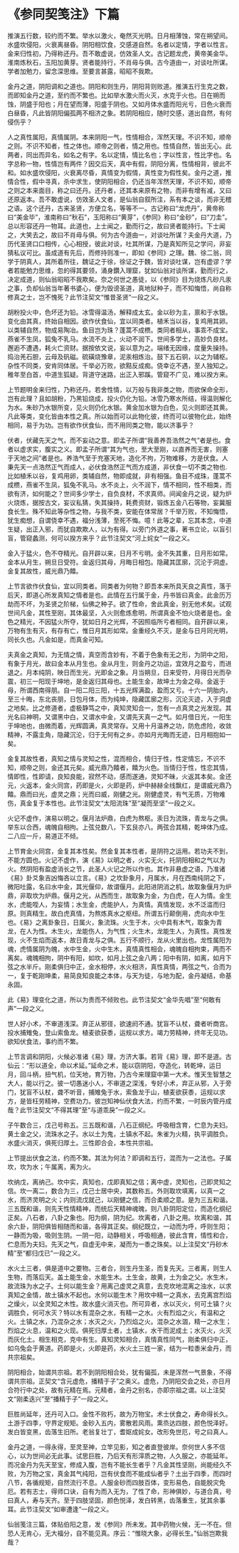 # 《参同契笺注》下篇

推演五行数，较约而不繁。举水以激火，奄然灭光明。日月相薄蚀，常在朔望间。水盛坎侵阳，火衰离昼昏。阴阳相饮食，交感道自然。名者以定情，字者以性言。金来归性初，乃得称还丹。吾不敢虚说，仿效圣人文。古记题龙虎，黄帝美金华。淮南炼秋石，玉阳加黄芽。贤者能持行，不肖毋与俱。古今道由一，对谈吐所谋。学者加勉力，留念深思维。至要言甚露，昭昭不我欺。

金丹之道，阴阳调和之道也。阴阳和则生丹，阴阳背则败道。推演五行生克之数，而即知金丹之道，至约而不繁也。比如举水激火而火灭，水克于火也。日在朔而蚀，阴盛于阳也；月在望而薄，阳盛于阴也。又如月体水盛而阳光亏，日色火衰而白昼昏，凡此皆阴阳偏孤两不相济之象。若阴阳相应，随时交感，道出自然，有何侵伤乎？

人之真性属阳，真情属阴。本来阴阳一气，性情相合，浑然天理。不识不知，顺帝之则。不识不知者，性之体也。顺帝之则者，情之用也。性情自然，皆出无心。此两者，同出而异名，如名之有字。名以定情，情比名也；字以性言，性比字也。名字总称一物，性情岂有两件？因交后天，真中有假，阴阳分离，性情相背，彼此不和。如水盛坎侵阳，火衰离尽昏，真情变为假情，真性变为假性矣。金丹之道，推情合性，假中寻真，杀中求生，使阴阳相合，仍还当年浑然天理，不识不知，顺帝之则之本来面目，称之曰还丹。还丹者，还其本来原有之物，而非有增有减，又曰还原返本。吾不敢虚说，仿效圣人文者，是仙翁自叙所注，系有本之谈，而非无稽之语。这个还丹，古来圣贤，方便立名，等等不一。古记称曰“龙虎丹”，黄帝称曰“美金毕”，淮南称曰“秋石”，玉阳称曰“黄芽”，《参同》称曰“金砂”，曰“刀圭”。总以形容还丹一物耳。此道也，上士闻之，勤而行之，故曰贤者能持行。下士闻之，大笑去之，故曰不肖毋与俱。何为古今道由一，对谈吐所谋？夫金丹大道，乃历代圣贤口口相传，心心相授，彼此对谈，吐其所谋，乃是真知所见之学问，非妄猜私议可比。虽成道有先后，而修持则准一，即如《参同》之理。魏、徐二翁，同学于阴真人，其所着所往，魏证之于徐，徐证之于魏，皆对谈吐谋，岂有虚谬？学者若能勉力思维，忽的得其要领，涌身鑽入理窟，犹如仙翁对谈所谋，勤而行之，决定成道，则仙翁昭昭不我欺矣。奈之何世之愚徒，以《参同》目为烧炼凡砂凡汞之事，负却仙翁当年著书婆心，便为毁谤圣道，真地狱种子，而不知悔悟，尚自称修真之士，岂不愧死？此节注契文“惟昔圣贤”一段之义。

胡粉投火中，色坏还为铅。冰雪得温汤，解释成太玄。金以砂为主，禀和于水银。变化由其真，终始自相因。欲作伏食仙，宜以同类者。植禾当以谷，复鸡用其卵。以类辅自然，物成易陶冶。鱼目岂为珠？蓬蒿不成槚。类同者相从，事乖不成宝。燕雀不生凤，狐兔不乳马。水流不炎上，火动不润下。世间多学士，高妙负良材。邂逅不遭遇，耗火亡资财。据按依文说，妄以意为之。端绪无因缘，度量失操持。捣治羌石胆，云母及矾磁。硫磺烧豫章，泥汞相炼治。鼓下五石铜，以之为辅枢。杂性不同类，安肯同体居。千举必万败，欲黠反成痴。侥幸讫不遇，至人独知之。稚年至白首，中道生狐疑。背道守迷路，出正入邪蹊。管窥不广见，难以揆方来。

上节题明金来归性，乃称还丹。若舍性情，以万般与我非类之物，而欲保命全形，岂有此理？且如胡粉，乃黑铅烧成，投火仍化为铅。冰雪乃寒水所结，得温则解化为水。朱砂乃水银所变，见火则仍化水银。黄金加水银为白色，见火则即还其黄。凡此等类，变化皆由本性之真。所以始而可以此物化彼，终而可以彼物化此，始终相同，易于为功。岂有欲作伏食仙，而不用同类之物，能以济事乎？

伏者，伏藏先天之气，而不妄动之意。即孟子所谓“我善养吾浩然之气”者是也。食者以虚求实，腹实之义。即孟子所谓“其为气也，至大至刚，以直养而无害，则塞于天地之间”者是也。养浩气至于充塞天地，造化不拘，万物难移，方是伏食。人秉先天一点浩然正气而成人，必伏食浩然正气而方成道，非伏食一切不类之物也.比如植禾以谷，复鸡用卵，类辅自然，物即成就，非有相强。鱼目不成珠，蓬蒿不成槚，燕雀不生凤，狐兔不乳马。水不炎上，火不润下，情不相同，性不相类，而欲有济，如何能之？世间多少学士，自负良材，不求真师。间闻金丹之说，疑为炉火烧炼，据按古文，妄议私猜，失其操持，耗费资财，锻炼五金八石等物，妄冀服食长生。殊不知此等杂性之物，与我不类，安能在体常居？千举万败，不知悔悟，犹生痴想，自谓侥幸不遇，福分浅薄，至死不悔。噫！此等之辈，忘其本念，中道生疑，出正入邪，而犹自欺欺人，以为有得。以旁门外道之事，著书立论，以盲引盲，管窥蠡测，何可以揆方来乎？此节注契文“河上姹女”一段之义。



金入于猛火，色不夺精光。自开辟以来，日月不亏明。金不失其重，日月形如常。金本从月生，朔旦日受符。金返归其母，月晦日相包。隐藏其匡廓，沉沦于洞虚。金复其故性，威光鼎乃饎。

上节言欲作伏食仙，宜以同类者。同类者为何物？即吾本来所具天良之真性，落于后天，即道心所发真知之情者是也。此情在五行属于金，丹书皆曰真金。此金历万劫而不坏，为圣贤之阶梯，仙佛之种子。欲了性命，舍此真金，别无他术矣。试观世间凡金，其性至刚，其体最坚，入火则愈炼愈明，所谓真金不怕火烧者是也。金色之精光，不因猛火所夺，犹如日月之光辉，不因照临所亏者相同。自开辟以来，万物有生有灭，有存有亡，惟日月其形如常。金重经久不灭，是金与日月同光明，同长久也。凡金如是，而真金可知。

夫真金之真知，为无情之情，真空而含妙有，不着于色象有无之形，为阴中之阳，有象于月光，故曰金本从月生也。金从月生，则金丹之功运，宜效月之盈亏，而进退之。月本纯阴，映日而生光，光即金之象。月当朔旦，日来受符，月得日光而孕震，初三一阳现于坤地，是金返归其母也。土能生金，故坤土为金之母。金返于母，所谓西南得朋。自一阳二阳三阳，十五光辉满盈，盈而又亏。十六一阴胎内，至三十晦，东北丧朋，日包月体，而为纯坤，隐藏匡廓之形，沉沦灭迹，入于洞虚之地矣。比之修道者，虚极静笃之中，真知灵知合一，忽有一点真灵之光发现。其光名曰神明，又谓黑中白，又谓水中金，又谓先天真一之气。如月借日光，一阳生于坤地也，由微而着，光辉圆满，真灵常存。又用十月温养之功，防危虑险，收敛精神，不露圭角，隐藏沉沦，归于无何有之乡。亦如月光晦而无迹，日月相抱如一矣。

金复其故性者，真知之情与灵知之性，混而相合，情归于性，性定情忘，不识不知，顺帝之则，金还其元矣。威光鼎乃饎者，饎为火色。当情归于性，性恋其情，情即性，性即请，良知良能，寂然不动，感而遂通，灵知不昧，火返其本矣。金还元，火返本，金火同宫，药即是火，火即是药，炉中赫赫全线飘红，是谓威光鼎乃饎。鼎而曰光，虚灵之鼎；光而曰威，刚健之光。刚健虚灵，有气无质，万物难伤，真金复于本性也。此节注契文“太阳流珠”至“凝而至坚”一段之义。

火记不虚作，演易以明之。偃月法炉鼎，白虎为熬枢。汞日为流珠，青龙与之俱。举东以合西，魂魄自相拘。上弦兑数八，下玄艮亦八。两弦合其精，乾坤体乃成。二八应一斤，易道正不倾。

上节育金火同宫，金复其本性矣。然金复其本性者，是阴符之运用。若功夫不到，不能方圆也。火记不虚作，演《易》以明之者，火实无火，托阴阳相和之气以为火。然阴阳有盈虚消长之节，此圣人火记之所以作也。其作非悬虚之语，乃准诸《易》卦爻象吉凶悔吝以立言。《易》之坎卦象月，月属水，月在西南纯阴之下，微阳吐露，名曰水中金，其光偃仰，故谓偃月。此阳进阴消之机，故取象偃月为炉鼎，非取坎为炉鼎。偃月之光，从西而生，故取象为金，为白虎，在人为情。金生水，虎能咥人，为妄情；水生金，虎能护人，为真情。真情发现，水不泛滥而归原。则真精生。故白虎真情，为熬炼真水之枢纽。所谓五行颠倒用，虎向水中生也。《易》之离卦象日，日属火，象流珠。火生于木，火中具有木气，取象为青龙，在人为性。木生火，龙能伤人，为气性；火生木，龙能生人，为真性。真性发现，火不生焰而返本，故日青龙与之俱。五行不顺行，龙从火里出也。龙性属阳为魂，虎情属阴为魄，水中生金，火中生木，真情真性相会，魂魄自相拘束，两而不离矣。魂魄相拘，阴中有阳，如坎，如月上弦之金八两；阳中有阴，如离，如月下弦之水半斤。刚柔俱归中正，金水相停，水火相济，真性真情，两弦之气，合而为一，复于乾刚坤柔，易简良知良能之本体，与天为徒，与地为配，金丹凝结，命基永固。

此《易》理变化之道，所以为贵而不倾败也。此节注契文“金华先唱”至“何敢有声”一段之义。

世人好小术，不审道浅深。弃正从邪径，欲速阏不通。犹盲不认杖，聋者听商宫。投水捕雉兔，登山索鱼龙。植麦欲获黍，运规以求方。竭力劳精神，终年无见功。欲知伏食法，事约而不繁。

上节言调和阴阳，火候必准诸《易》理，方济大事。若背《易》理，即不是道。古仙云：“形以道全，命以术延。”延命之术，能以窃阴阳，夺造化，转乾坤，运日月，回斗柄，扭气机，位天地，育万物，乃古今来理窟中第一大术。惟天生智慧之大人，能以行之。彼一切愚迷小人，不审道之深浅，专好小术，弃正从邪，入于旁门，犹盲不认杖，聋不听音，捕雉兔于水，索鱼龙于山，植麦欲获黍，运规以求方，是皆枉劳精神，空费功力。彼岂知神仙伏食大法，约而不繁，一时辰内管丹成哉？此节注契文“不得其理”至“与道乖戾”一段之义。

子午数合三，戊己号称五。三五既和谐，八石正纲纪。呼吸相含育，伫息为夫妇。黄土金之父，流珠水之子。水以土为鬼，土镇水不起。朱雀为火精，执平调胜负。水盛火消灭，俱死归厚土。三性即合会，本性共宗祖。

上节提出伏食之法，约而不繁。其法为何法？即调和五行，混而为一之法也。子属坎，坎为水；午属离，离为火。

坎纳戊，离纳己。坎中实，真知也，戊即真知之信；离中虚，灵知也，己即灵知之信。坎一离二，数合为三，戊己士居中央，其数称五。外则取坎填离，以真一之水，而济灵明之火；内则流戊就己，以刚健之信，而合柔顺之意。是为三五和谐。三五既和谐，则先天性情精神，而统后天精神魂魄，则八卦阴阳定位，而造化纲纪正矣。八石者，八卦之象也。阳为纲，阴为纪。坎离者，八卦之用。坎离和谐，其余六卦，阴阳俱皆相随而和谐，各得其正矣。纲纪既立，一动而为呼，呼则生阳；一静而为吸，吸则生阴。一阴一阳，动静相关，呼吸相通，彼此含育，情性和合，伫息而为夫妇。先天之气，自虚无中来，凝而为一黍之珠矣。以上注契文“丹砂木精”至“都归戊已”一段之义。

水火土三者，俱是道中之要物。三者合，则生丹生圣，而复先天。三者离，则生人生物，而落后天。盖土能生金，水能生木。土生金，故黄，土为金之父。水生木，故流珠为水之子。土何以能生金？用离己虚灵之真意，去克坎地混离之浊水，以求真知之金情，故土镇水不起也。水何以能生木？用坎中精一之真水，去克离宫烈焰之燥火，以全灵知之木性。故水盛火消灭也。所可异者，水以灭火，何可土镇？火调胜负，何可水灭？特以水有混杂之水，有精一之水。火有烈焰之火，有温和之火。土镇之水，乃混杂之水；水灭之火，乃烈焰之火。混杂之水涸，精一之水生；烈焰之火息，温和之火现。俱死归厚土者，土镇水，水干而泥成土；水灭火，火灭而灰化土。相生相克，克中有生。真知灵知相合，真情真性同气，刚柔俱归中正，如乌兔会于黄道。药即是火，火即是药，水火土三姓一家，结为一粒黍米金丹，而共宗祖矣。

阴阳相合，始谓共宗祖。若不到阴阳相合处，犹有偏孤，未是浑然一气景象，不得谓共宗祖。正契文“含元虚危，播精于子”之奥义。虚危，乃阴阳交会之处，亦日月合符行中之处，故有元精在焉。元精者，金丹之别名，亦即宗祖之谓。以上注契文“刚柔迭兴”至“播精于子”一段之义。

巨胜尚延年，还丹可入口。金性不败朽，故为万物宝。术士伏食之，寿命得长久。土游于四季，守界定规矩。金砂入五内，雾散若风雨。熏烝达四肢，颜色悦泽好。发白皆变黑，齿落生旧所。老翁复壮丁，耆妪成姹女。改形免世厄，号之曰真人。

金丹之道，一得永得，至灵至神，立竿见影，知之者直登彼岸。奈何世人多不信心，以为世间必无此事。试思巨胜，乃后天有形滓质之物，人久服之，亦能延年。而况金丹为先天至宝，修成入腹，岂有不能长生者乎？凡金其性坚刚，尚能经久不败，为万物之宝，真金其气纯阳，岂有伏食而不能成仙者乎？土出于四季，而四时八节，各循规矩，自然流行不息。人服金砂而四肢百体，变形易色，自能脱灾免厄。若有志士，得师口诀，自有为而入无为，了性了命，形神俱妙，与道合真，号曰真人，寿与天齐。至于四肢坚固，颜色悦泽，发白转黑，齿落重生，犹其余事耳。此节注契文“如审遭逢”一段之义。

仙翁笺注三篇，体贴伯阳之意，发《参同》所未发。其中药物火候，无一不在。但恐人无肯心，无大福分，自不能见真。序云：“惟晓大象，必得长生。”仙翁岂欺我哉？
